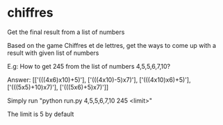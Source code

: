 # chiffres
Get the final result from a list of numbers

Based on the game Chiffres et de lettres, get the ways to come up with a result with given list of numbers

E.g:
How to get 245 from the list of numbers 4,5,5,6,7,10?

Answer:
[['(((4x6)x10)+5)'], ['(((4x10)-5)x7)'], ['(((4x10)x6)+5)'], ['(((5x5)+10)x7)'], ['(((5x6)+5)x7)']]


Simply run "python run.py 4,5,5,6,7,10 245 &lt;limit&gt;"

The limit is 5 by default


